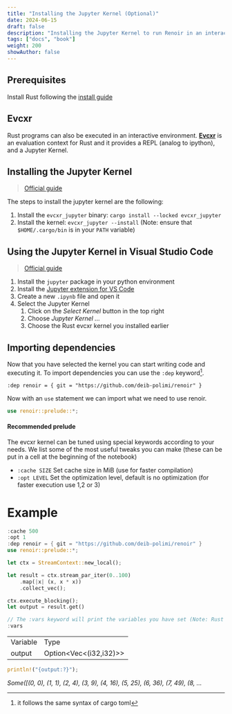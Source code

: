 ```yaml
---
title: "Installing the Jupyter Kernel (Optional)"
date: 2024-06-15
draft: false
description: "Installing the Jupyter Kernel to run Renoir in an interactive environment"
tags: ["docs", "book"]
weight: 200
showAuthor: false
---
```


## Prerequisites

Install Rust following the [install guide](../install)

## Evcxr

Rust programs can also be executed in an interactive environment.
[**Evcxr**](https://github.com/evcxr/evcxr) is an evaluation context for Rust and it provides a REPL (analog to ipython), and a Jupyter Kernel.

## Installing the Jupyter Kernel

> [Official guide](https://github.com/evcxr/evcxr/blob/main/evcxr_jupyter/README.md)

The steps to install the jupyter kernel are the following:

1. Install the `evcxr_jupyter` binary: `cargo install --locked evcxr_jupyter`
2. Install the kernel: `evcxr_jupyter --install` (Note: ensure that `$HOME/.cargo/bin` is in your `PATH` variable)

## Using the Jupyter Kernel in Visual Studio Code

> [Official guide](https://code.visualstudio.com/docs/datascience/jupyter-notebooks)

1. Install the `jupyter` package in your python environment
2. Install the [Jupyter extension for VS Code](https://marketplace.visualstudio.com/items?itemName=ms-toolsai.jupyter)
3. Create a new `.ipynb` file and open it
4. Select the Jupyter Kernel
    1. Click on the *Select Kernel* button in the top right
    2. Choose *Jupyter Kernel ...*
    3. Choose the Rust evcxr kernel you installed earlier

## Importing dependencies

Now that you have selected the kernel you can start writing code and executing it.
To import dependencies you can use the `:dep` keyword[^1].

[^1]: it follows the same syntax of cargo toml

```
:dep renoir = { git = "https://github.com/deib-polimi/renoir" }
```

Now with an `use` statement we can import what we need to use renoir.

```rust
use renoir::prelude::*;
```

#### Recommended prelude

The evcxr kernel can be tuned using special keywords according to your needs. We list some of the most useful tweaks you can make (these can be put in a cell at the beginning of the notebook)
+ `:cache SIZE` Set cache size in MiB (use for faster compilation)
+ `:opt LEVEL` Set the optimization level, default is no optimization (for faster execution use 1,2 or 3)

# Example

```rust
:cache 500
:opt 1
:dep renoir = { git = "https://github.com/deib-polimi/renoir" }
use renoir::prelude::*;
```

```rust
let ctx = StreamContext::new_local();

let result = ctx.stream_par_iter(0..100)
    .map(|x| (x, x * x))
    .collect_vec();

ctx.execute_blocking();
let output = result.get()
```
```rust
// The :vars keyword will print the variables you have set (Note: Rust lifetime rules still apply!)
:vars
```
| | |
|-|-|
| Variable | Type |
| output | Option<Vec<(i32,i32)>> |


```rust
println!("{output:?}");
```
    
*Some([(0, 0), (1, 1), (2, 4), (3, 9), (4, 16), (5, 25), (6, 36), (7, 49), (8, ...*